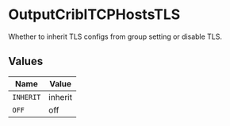 # OutputCriblTCPHostsTLS

Whether to inherit TLS configs from group setting or disable TLS.


## Values

| Name      | Value     |
| --------- | --------- |
| `INHERIT` | inherit   |
| `OFF`     | off       |